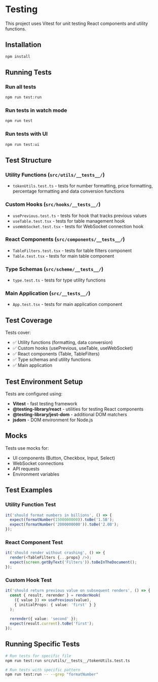 # Testing

This project uses Vitest for unit testing React components and utility functions.

## Installation

```bash
npm install
```

## Running Tests

### Run all tests
```bash
npm run test:run
```

### Run tests in watch mode
```bash
npm run test
```

### Run tests with UI
```bash
npm run test:ui
```

## Test Structure

### Utility Functions (`src/utils/__tests__/`)
- `tokenUtils.test.ts` - tests for number formatting, price formatting, percentage formatting and data conversion functions

### Custom Hooks (`src/hooks/__tests__/`)
- `usePrevious.test.ts` - tests for hook that tracks previous values
- `useTable.test.tsx` - tests for table management hook
- `useWebSocket.test.tsx` - tests for WebSocket connection hook

### React Components (`src/components/__tests__/`)
- `TableFilters.test.tsx` - tests for table filters component
- `Table.test.tsx` - tests for main table component

### Type Schemas (`src/scheme/__tests__/`)
- `type.test.ts` - tests for type utility functions

### Main Application (`src/__tests__/`)
- `App.test.tsx` - tests for main application component

## Test Coverage

Tests cover:
- ✅ Utility functions (formatting, data conversion)
- ✅ Custom hooks (usePrevious, useTable, useWebSocket)
- ✅ React components (Table, TableFilters)
- ✅ Type schemas and utility functions
- ✅ Main application

## Test Environment Setup

Tests are configured using:
- **Vitest** - fast testing framework
- **@testing-library/react** - utilities for testing React components
- **@testing-library/jest-dom** - additional DOM matchers
- **jsdom** - DOM environment for Node.js

## Mocks

Tests use mocks for:
- UI components (Button, Checkbox, Input, Select)
- WebSocket connections
- API requests
- Environment variables

## Test Examples

### Utility Function Test
```typescript
it('should format numbers in billions', () => {
  expect(formatNumber(1500000000)).toBe('1.5B');
  expect(formatNumber('2000000000')).toBe('2.0B');
});
```

### React Component Test
```typescript
it('should render without crashing', () => {
  render(<TableFilters {...props} />);
  expect(screen.getByText('Filters')).toBeInTheDocument();
});
```

### Custom Hook Test
```typescript
it('should return previous value on subsequent renders', () => {
  const { result, rerender } = renderHook(
    ({ value }) => usePrevious(value),
    { initialProps: { value: 'first' } }
  );
  
  rerender({ value: 'second' });
  expect(result.current).toBe('first');
});
```

## Running Specific Tests

```bash
# Run tests for specific file
npm run test:run src/utils/__tests__/tokenUtils.test.ts

# Run tests with specific pattern
npm run test:run -- --grep "formatNumber"
```
